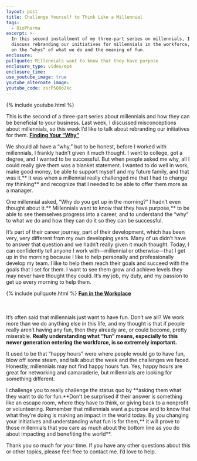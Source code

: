 ```yaml
---
layout: post
title: Challenge Yourself to Think Like a Millennial
tags:
  - BioPharma
excerpt: >-
  In this second installment of my three-part series on millennials, I’ll
  discuss rebranding our initiatives for millennials in the workforce, focusing
  on the “whys” of what we do and the meaning of fun.
enclosure:
pullquote: Millennials want to know that they have purpose
enclosure_type: video/mp4
enclosure_time:
use_youtube_image: true
youtube_alternate_image:
youtube_code: zsrP5Q0oZkc
---
```



{% include youtube.html %}

This is the second of a three-part series about millennials and how they can be beneficial to your business. Last week, I discussed misconceptions about millennials, so this week I’d like to talk about rebranding our initiatives for them.
<u><strong>Finding Your &ldquo;Why&rdquo;</strong></u>

We should all have a “why,” but to be honest, before I worked with millennials, I frankly hadn’t given it much thought. I went to college, got a degree, and I wanted to be successful. But when people asked me why, all I could really give them was a blanket statement. I wanted to do well in work, make good money, be able to support myself and my future family, and that was it.\*\* It was when a millennial really challenged me that I had to change my thinking\*\* and recognize that I needed to be able to offer them more as a manager.

One millennial asked, “Why do you get up in the morning?” I hadn’t even thought about it.\*\* Millennials want to know that they have purpose,\*\* to be able to see themselves progress into a career, and to understand the “why” to what we do and how they can do it so they can be successful.

It’s part of their career journey, part of their development, which has been very, very different from my own developing years. Many of us didn’t have to answer that question and we hadn’t really given it much thought. Today, I can confidently tell anyone I work with—millennial or otherwise—that I get up in the morning because I like to help personally and professionally develop my team. I like to help them reach their goals and succeed with the goals that I set for them. I want to see them grow and achieve levels they may never have thought they could. It’s my job, my duty, and my passion to get up every morning to help them.

{% include pullquote.html %}
<u><strong>Fun in the Workplace</strong></u>

<br><br>It’s often said that millennials just want to have fun. Don’t we all? We work more than we do anything else in this life, and my thought is that if people really aren’t having any fun, then they already are, or could become, pretty miserable. **Really understanding what “fun” means, especially to this newer generation entering the workforce, is so extremely important.**

It used to be that “happy hours” were where people would go to have fun, blow off some steam, and talk about the week and the challenges we faced. Honestly, millennials may not find happy hours fun. Yes, happy hours are great for networking and camaraderie, but millennials are looking for something different.

I challenge you to really challenge the status quo by **asking them what they want to do for fun.**Don’t be surprised if their answer is something like an escape room, where they have to think, or giving back to a nonprofit or volunteering. Remember that millennials want a purpose and to know that what they’re doing is making an impact in the world today. By you changing your initiatives and understanding what fun is for them,\*\* it will prove to those millennials that you care as much about the bottom line as you do about impacting and benefiting the world\*\*.

Thank you so much for your time. If you have any other questions about this or other topics, please feel free to contact me. I’d love to help.